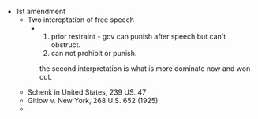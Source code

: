 - 1st amendment
	- Two intereptation of free speech
		- 1. prior restraint - gov can punish after speech but can't obstruct.
		  2. can not prohibit or punish. 
		  
		  the second interpretation is what is more dominate now and won out.
	- Schenk in United States, 239 US. 47
	- Gitlow v. New York, 268 U.S. 652 (1925)
	-